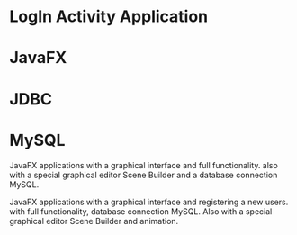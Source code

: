 # LogIn Activity Application
# JavaFX
# JDBC
# MySQL

JavaFX applications with a graphical interface and full functionality.
also with a special graphical editor Scene Builder and a database connection MySQL.

JavaFX applications with a graphical interface and registering a new users.
with full functionality, database connection MySQL.
Also with a special graphical editor Scene Builder and animation.


 

